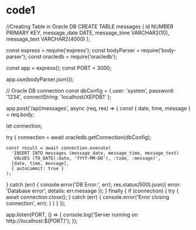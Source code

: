 # code1
//Creating Table in Oracle DB
CREATE TABLE messages (
  id NUMBER PRIMARY KEY,
  message_date DATE,
  message_time VARCHAR2(10),
  message_text VARCHAR2(4000)
);

const express = require('express');
const bodyParser = require('body-parser');
const oracledb = require('oracledb');

const app = express();
const PORT = 3000;

app.use(bodyParser.json());

// Oracle DB connection
const dbConfig = {
  user: 'system',
  password: '1234',
  connectString: 'localhost/XEPDB1' 
};

app.post('/api/messages', async (req, res) => {
  const { date, time, message } = req.body;

  let connection;

  try {
    connection = await oracledb.getConnection(dbConfig);

    const result = await connection.execute(
      'INSERT INTO messages (message_date, message_time, message_text) 
       VALUES (TO_DATE(:date, 'YYYY-MM-DD'), :time, :message)',
      [date, time, message],
      { autoCommit: true }
    );

  } catch (err) {
    console.error('DB Error:', err);
    res.status(500).json({ error: 'Database error', details: err.message });
  } finally {
    if (connection) {
      try {
        await connection.close();
      } catch (err) {
        console.error('Error closing connection', err);
      }
    }
  }
});

app.listen(PORT, () => {
  console.log('Server running on http://localhost:${PORT}');
});
